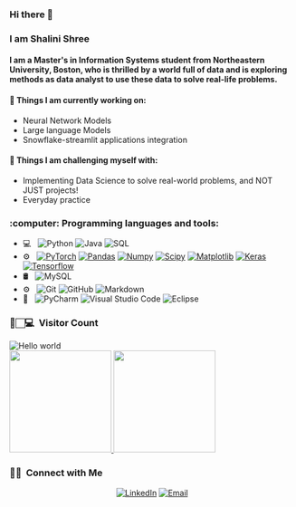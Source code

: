 ### Hi there 👋
### I am Shalini Shree
#### I am a Master's in Information Systems student from Northeastern University, Boston, who is thrilled by a world full of data and is exploring methods as data analyst to use these data to solve real-life problems.


#### 🌱 Things I am currently working on:
- Neural Network Models
- Large language Models
- Snowflake-streamlit applications integration

#### :muscle: Things I am challenging myself with:
- Implementing Data Science to solve real-world problems, and NOT JUST projects!
- Everyday practice  

<h3> :computer: Programming languages and tools:</h3>

- 💻 &nbsp;
  ![Python](https://img.shields.io/badge/-Python-333333?style=flat&logo=python)
  ![Java](https://img.shields.io/badge/-Java-333333?style=flat&logo=Java&logoColor=007396)
  ![SQL](https://img.shields.io/badge/-SQL-333333?style=flat&logo=MySQL)
- ⚙️ &nbsp;
  [![PyTorch](https://img.shields.io/badge/-PyTorch-EE4C2C?style=flat&logo=PyTorch&logoColor=white&link=https://github.com/Quananhle/Python-AWS-TradingAI)](https://github.com/Quananhle/Python-AWS-TradingAI)
  [![Pandas](https://img.shields.io/badge/-Pandas-150458?style=flat&logo=Pandas&link=https://github.com/Quananhle/Python-AWS-TradingAI)](https://github.com/Quananhle/Python-AWS-TradingAI)
  [![Numpy](https://img.shields.io/badge/-Numpy-lightgray?style=flat&logo=Numpy&logoColor=white&link=https://github.com/Quananhle/Python-AWS-TradingAI)](https://github.com/Quananhle/Python-AWS-TradingAI)
  [![Scipy](https://img.shields.io/badge/-Scipy-blue?style=flat&logo=Scipy&logoColor=white&link=https://github.com/Quananhle/Python-AWS-TradingAI)](https://github.com/Quananhle/Python-AWS-TradingAI)
  [![Matplotlib](https://img.shields.io/badge/-Matplotlib-black?style=flat&logo=Matplotlib&logoColor=white&link=https://github.com/Quananhle/Python-AWS-TradingAI)](https://github.com/Quananhle/Python-AWS-TradingAI)
  [![Keras](https://img.shields.io/badge/-Keras-D00000?style=flat&logo=Keras&link=https://github.com/Quananhle/Python-AWS-TradingAI)](https://github.com/Quananhle/Python-AWS-TradingAI)
  [![Tensorflow](https://img.shields.io/badge/-Tensorflow-gray?style=flat&logo=tensorflow&link=https://github.com/Quananhle/Python-AWS-TradingAI)](https://github.com/Quananhle/Python-AWS-TradingAI)
- 🛢 &nbsp;
![MySQL](https://img.shields.io/badge/-MySQL-333333?style=flat&logo=mysql)
- ⚙️ &nbsp;
  ![Git](https://img.shields.io/badge/-Git-333333?style=flat&logo=git)
  ![GitHub](https://img.shields.io/badge/-GitHub-333333?style=flat&logo=github)
  ![Markdown](https://img.shields.io/badge/-Markdown-333333?style=flat&logo=markdown)
- 🔧 &nbsp;
  ![PyCharm](https://img.shields.io/badge/-PyCharm-333333?style=flat&logo=PyCharm-ide&logoColor=2C2255)
  ![Visual Studio Code](https://img.shields.io/badge/-Visual%20Studio%20Code-333333?style=flat&logo=visual-studio-code&logoColor=007ACC)
  ![Eclipse](https://img.shields.io/badge/-Eclipse-333333?style=flat&logo=eclipse-ide&logoColor=2C2255)



<h3> 👀🏻‍💻 &nbsp;Visitor Count </h3>

<img src="https://profile-counter.glitch.me/shalini-shree/count.svg" alt="Hello world" />
  
  
<br/>

<a href="https://github.com/shalini-shree">
  <img height="180em" src="https://github-readme-stats.vercel.app/api?username=shalini-shree&theme=buefy&show_icons=true" />
  <img height="180em" src="https://github-readme-stats.vercel.app/api/top-langs/?username=shalini-shree&theme=buefy&layout=compact" />
</a>

<br/>

<h3> 🤝🏻 &nbsp;Connect with Me </h3>

<p align="center">
<a href="https://www.linkedin.com/in/shalini-shree-4175a5192/"><img alt="LinkedIn" src="https://img.shields.io/badge/LinkedIn-Shalini%20Shree-yellow?style=flat-square&logo=linkedin"></a>
<a href="mailto:shree.s@northeastern.edu"><img alt="Email" src="https://img.shields.io/badge/Email-shree.s@northeastern.edu-yellow?style=flat-square&logo=gmail"></a>
</p>

